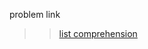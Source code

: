 problem link
>>  [list comprehension](https://www.hackerrank.com/challenges/list-comprehensions/problem?isFullScreen=true)